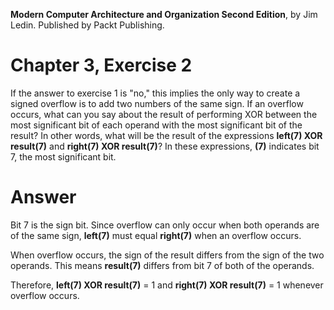 __Modern Computer Architecture and Organization Second Edition__, by Jim Ledin. Published by Packt Publishing.
# Chapter 3, Exercise 2

If the answer to exercise 1 is "no," this implies the only way to create a signed overflow is to add two numbers of the same sign. If an overflow occurs, what can you say about the result of performing XOR between the most significant bit of each operand with the most significant bit of the result? In other words, what will be the result of the expressions **left(7) XOR result(7)** and **right(7) XOR result(7)**? In these expressions, **(7)** indicates bit 7, the most significant bit.

# Answer
Bit 7 is the sign bit. Since overflow can only occur when both operands are of the same sign, **left(7)** must equal **right(7)** when an overflow occurs.

When overflow occurs, the sign of the result differs from the sign of the two operands. This means **result(7)** differs from bit 7 of both of the operands.

Therefore, **left(7) XOR result(7)** = 1 and **right(7) XOR result(7)** = 1 whenever overflow occurs.
